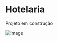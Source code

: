 # Hotelaria
Projeto em construção

![image](https://github.com/user-attachments/assets/f4e7abce-6237-4442-9b71-3d2bec1c3164)

